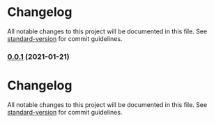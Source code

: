 # Changelog

All notable changes to this project will be documented in this file. See [standard-version](https://github.com/conventional-changelog/standard-version) for commit guidelines.

### [0.0.1](https://github.com/suvam0451/auth-tutorial/compare/v0.0.4...v0.0.1) (2021-01-21)

# Changelog

All notable changes to this project will be documented in this file. See [standard-version](https://github.com/conventional-changelog/standard-version) for commit guidelines.